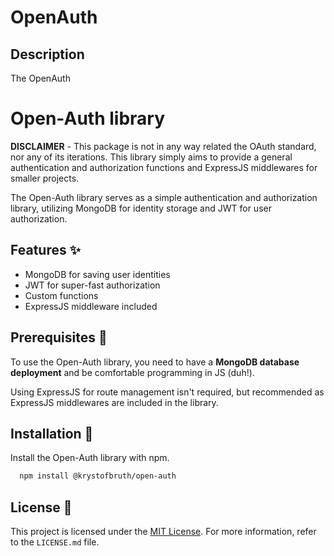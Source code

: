 # OpenAuth

## Description

The OpenAuth

# Open-Auth library

**DISCLAIMER** - This package is not in any way related the OAuth standard, nor any of its iterations. This library simply aims to provide a general authentication and authorization functions and ExpressJS middlewares for smaller projects.

The Open-Auth library serves as a simple authentication and authorization library, utilizing MongoDB for identity storage and JWT for user authorization.

## Features ✨

- MongoDB for saving user identities
- JWT for super-fast authorization
- Custom functions
- ExpressJS middleware included

## Prerequisites 📃

To use the Open-Auth library, you need to have a **MongoDB database deployment** and be comfortable programming in JS (duh!).

Using ExpressJS for route management isn't required, but recommended as ExpressJS middlewares are included in the library.

## Installation 🚀

Install the Open-Auth library with npm.

```bash
  npm install @krystofbruth/open-auth
```

## License 📝

This project is licensed under the [MIT License](https://choosealicense.com/licenses/mit/). For more information, refer to the `LICENSE.md` file.
